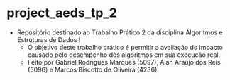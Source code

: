 # project_aeds_tp_2
+ Repositório destinado ao Trabalho Prático 2 da disciplina Algoritmos e Estruturas de Dados I
    - O objetivo deste trabalho prático é permitir a avaliação do impacto causado pelo desempenho dos algoritmos em sua execução real.
    - Feito por Gabriel Rodrigues Marques (5097), Alan Araújo dos Reis (5096) e Marcos Biscotto de Oliveira (4236).
